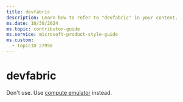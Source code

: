 ```yaml
---
title: devfabric
description: Learn how to refer to "devfabric" in your content.
ms.date: 10/30/2024
ms.topic: contributor-guide
ms.service: microsoft-product-style-guide
ms.custom:
  - TopicID 27958
---
```



# devfabric

Don't use. Use [compute emulator](~\a_z_names_terms\c\compute-emulator.md) instead.

